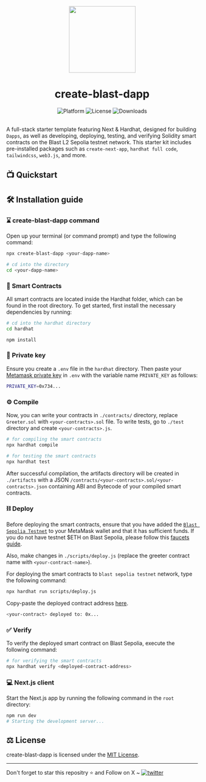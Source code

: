 <p align="center">
    <img align="center" src="https://assets-global.website-files.com/65a6baa1a3f8ed336f415cb4/65a6ceece21ac0bdde447011_Blast%20Logo%20Black.svg" width="175"></img>
</p>

<h1 align="center">create-blast-dapp</h1>

<div align="center">
    <img src="https://img.shields.io/badge/platform-blast-yellow.svg?style=flat-square" alt="Platform">
    <img src="https://img.shields.io/github/license/asharibali/create-blast-dapp?color=yellow&style=flat-square" alt="License">
    <img src="https://img.shields.io/npm/dw/create-blast-dapp?style=flat-square&color=yellow" alt="Downloads">
</div><br>

A full-stack starter template featuring Next & Hardhat, designed for building `Dapps`, as well as developing, deploying, testing, and verifying Solidity smart contracts on the Blast L2 Sepolia testnet network. This starter kit includes pre-installed packages such as `create-next-app`, `hardhat full code`, `tailwindcss`, `web3.js`, and more.

## 📺 Quickstart

<div align="center">
</div>

## 🛠️ Installation guide 


### ⌛️ create-blast-dapp command

Open up your terminal (or command prompt) and type the following command:

```sh
npx create-blast-dapp <your-dapp-name>

# cd into the directory
cd <your-dapp-name>
```

### 📜 Smart Contracts

All smart contracts are located inside the Hardhat folder, which can be found in the root directory. To get started, first install the necessary dependencies by running:

```sh
# cd into the hardhat directory
cd hardhat

npm install
```

### 🔑 Private key

Ensure you create a `.env` file in the `hardhat` directory. Then paste your [Metamask private key](https://metamask.zendesk.com/hc/en-us/articles/360015289632-How-to-export-an-account-s-private-key) in `.env` with the variable name `PRIVATE_KEY` as follows:

```sh
PRIVATE_KEY=0x734...
```

### ⚙️ Compile

Now, you can write your contracts in `./contracts/` directory, replace `Greeter.sol` with `<your-contracts>.sol` file. To write tests, go to `./test` directory and create `<your-contracts>.js`.

```sh
# for compiling the smart contracts
npx hardhat compile

# for testing the smart contracts
npx hardhat test
```

After successful compilation, the artifacts directory will be created in `./artifacts` with a JSON `/contracts/<your-contracts>.sol/<your-contracts>.json` containing ABI and Bytecode of your compiled smart contracts.


### ⛓️ Deploy

Before deploying the smart contracts, ensure that you have added the [`Blast Sepolia Testnet`](https://docs.blast.io/building/network-information) to your MetaMask wallet and that it has sufficient funds. If you do not have testnet $ETH on Blast Sepolia, please follow this [faucets guide](https://docs.blast.io/tools/faucets).

Also, make changes in `./scripts/deploy.js` (replace the greeter contract name with `<your-contract-name>`).

For deploying the smart contracts to `blast sepolia testnet` network, type the following command:

```sh
npx hardhat run scripts/deploy.js
```

Copy-paste the deployed contract address [here](https://github.com/asharibali/create-blast-dapp/blob/main/app/page.js#L37).

```sh
<your-contract> deployed to: 0x...
```

### ✅ Verify

To verify the deployed smart contract on Blast Sepolia, execute the following command:

```sh
# for verifying the smart contracts
npx hardhat verify <deployed-contract-address>
```

### 💻 Next.js client

Start the Next.js app by running the following command in the `root` directory:

```sh
npm run dev
# Starting the development server...
```


## ⚖️ License

create-blast-dapp is licensed under the [MIT License](https://github.com/asharibali/create-blast-dapp/blob/main/LICENSE).

<hr>
Don't forget to star this repositry ⭐️ and Follow on X ~ <a href="https://twitter.com/0xAsharib" target="_blank"><img src="https://img.shields.io/twitter/follow/0xAsharib?style=social" alt="twitter" /></a>
